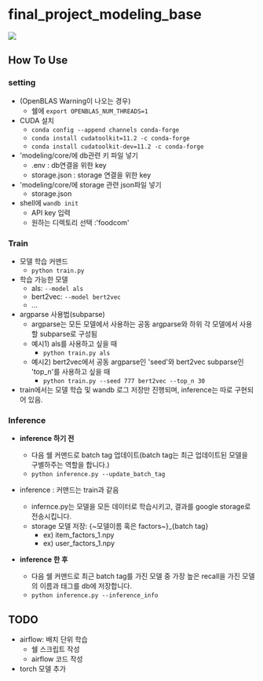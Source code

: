 # final_project_modeling_base
![](https://velog.velcdn.com/images/whattsup_kim/post/d5bee838-179a-48e8-bec2-04829cf2aab1/image.png)

## How To Use
### setting
- (OpenBLAS Warning이 나오는 경우)
    - 쉘에 `export OPENBLAS_NUM_THREADS=1`
- CUDA 설치
    - `conda config --append channels conda-forge`
    - `conda install cudatoolkit=11.2 -c conda-forge`
    - `conda install cudatoolkit-dev=11.2 -c conda-forge`
- 'modeling/core/에 db관련 키 파일 넣기
    - .env : db연결을 위한 key
    - storage.json : storage 연결을 위한 key
- 'modeling/core/에 storage 관련 json파일 넣기
    - storage.json
- shell에 `wandb init`
    - API key 입력
    - 원하는 디렉토리 선택 :'foodcom'

### Train  
- 모델 학습 커맨드
    - `python train.py`
- 학습 가능한 모델
    - als: `--model als`
    - bert2vec: `--model bert2vec`
    - ...
- argparse 사용법(subparse)
    - argparse는 모든 모델에서 사용하는 공동 argparse와 하위 각 모델에서 사용할 subparse로 구성됨
    - 예시1) als를 사용하고 싶을 때
        - `python train.py als`
    - 예시2) bert2vec에서 공동 argparse인 'seed'와 bert2vec subparse인 'top_n'를 사용하고 싶을 때
        - `python train.py --seed 777 bert2vec --top_n 30`
- train에서는 모델 학습 및 wandb 로그 저장만 진행되며, inference는 따로 구현되어 있음.

### Inference  
- **inference 하기 전**
    - 다음 쉘 커맨드로 batch tag 업데이트(batch tag는 최근 업데이트된 모델을 구별하주는 역할을 합니다.)
    - `python inference.py --update_batch_tag`
- inference : 커맨드는 train과 같음
    - infernce.py는 모델을 모든 데이터로 학습시키고, 결과를 google storage로 전송시킵니다.
    - storage 모델 저장: {~모델이름 혹은 factors~}_{batch tag}
        - ex) item_factors_1.npy
        - ex) user_factors_1.npy

- **inference 한 후**
    - 다음 쉘 커맨드로 최근 batch tag를 가진 모델 중 가장 높은 recall을 가진 모델의 이름과 태그를 db에 저장합니다. 
    - `python inference.py --inference_info`

## TODO
- airflow: 배치 단위 학습
    - 쉘 스크립트 작성
    - airflow 코드 작성
- torch 모델 추가